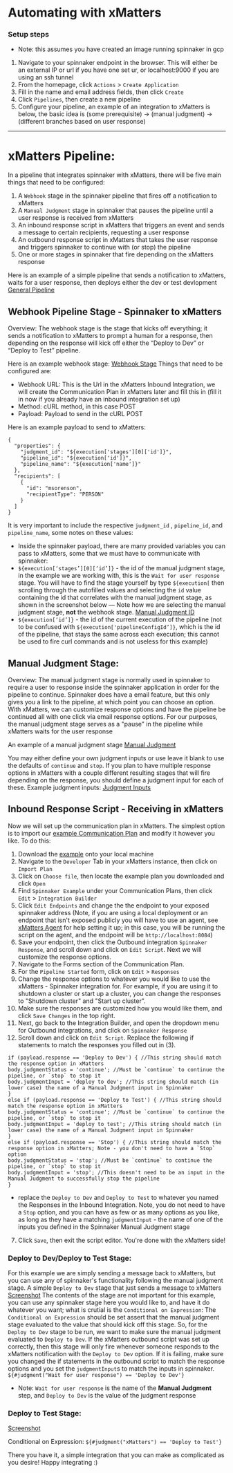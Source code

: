 # Automating with xMatters
### Setup steps

- Note: this assumes you have created an image running spinnaker in gcp

1. Navigate to your spinnaker endpoint in the browser. This will either be an external IP or url if you have one set ur, or localhost:9000 if you are using an ssh tunnel
2. From the homepage, click `Actions` > `Create Application`
3. Fill in the name and email address fields, then click `Create`
4. Click `Pipelines`, then create a new pipeline
5. Configure your pipeline, an example of an integration to xMatters is below, the basic idea is (some prerequisite) -> (manual judgment) -> (different branches based on user response)

- - - -

# xMatters Pipeline:
In a pipeline that integrates spinnaker with xMatters, there will be five main things that need to be configured:
1. A `Webhook` stage in the spinnaker pipeline that fires off a notification to xMatters
2. A `Manual Judgment` stage in spinnaker that pauses the pipeline until a user response is received from xMatters
3. An inbound response script in xMatters that triggers an event and sends a message to certain recipients, requesting a user response
4. An outbound response script in xMatters that takes the user response and triggers spinnaker to continue with (or stop) the pipeline
5. One or more stages in spinnaker that fire depending on the xMatters response

Here is an example of a simple pipeline that sends a notification to xMatters, waits for a user response, then deploys either the dev or test devlopment
[General Pipeline](./media/general_pipeline.png)

## Webhook Pipeline Stage - Spinnaker to xMatters
Overview:
The webhook stage is the stage that kicks off everything; it sends a notification to xMatters to prompt a human for a response, then depending on the response will kick off either the “Deploy to Dev” or “Deploy to Test” pipeline.

Here is an example webhook stage:
[Webhook Stage](./media/webhook_stage.png)
Things that need to be configured are:
- Webhook URL: This is the Url in the xMatters Inbound Integration, we will create the Communication Plan in xMatters later and fill this in (fill it in now if you already have an inbound integration set up)
- Method: cURL method, in this case POST
- Payload: Payload to send in the cURL POST

Here is an example payload to send to xMatters:
```
{
  "properties": {
    "judgment_id": "${execution['stages'][0]['id']}",
    "pipeline_id": "${execution['id']}",
    "pipeline_name": "${execution['name']}"
  },
  "recipients": [
    {
      "id": "msorenson",
      "recipientType": "PERSON"
    }
  ]
}
```
It is very important to include the respective `judgment_id` , `pipeline_id`, and `pipeline_name`, some notes on these values:
- Inside the spinnaker payload, there are many provided variables you can pass to xMatters, some that we must have to communicate with spinnaker:
- `${execution[‘stages’][0][‘id’]}` - the id of the manual judgment stage, in the example we are working with, this is the `Wait for user response` stage. You will have to find the stage yourself by type `${execution[` then scrolling through the autofilled values and selecting the `id` value containing the id that correlates with the manual judgment stage, as shown in the screenshot below — Note how we are selecting the manual judgment stage, **not** the webhook stage.
[Manual Judgment ID](./media/judgment_id.png)
- `${execution[‘id’]}` - the id of the current execution of the pipeline (not to be confused with `${execution['pipelineConfigId’]}`, which is the id of the pipeline, that stays the same across each execution; this cannot be used to fire curl commands and is not useless for this example)
## Manual Judgment Stage: 
Overview:
The manual judgment stage is normally used in spinnaker to require a user to response inside the spinnaker application in order for the pipeline to continue. Spinnaker does have a email feature, but this only gives you a link to the pipeline, at which point you can choose an option. With xMatters, we can customize response options and have the pipeline be continued all with one click via email response options. For our purposes, the manual judgment stage serves as a "pause" in the pipeline while xMatters waits for the user response

An example of a manual judgment stage
[Manual Judgment](./images/manual_judgment.png)

You may either define your own judgment inputs or use leave it blank to use the defaults of  `continue` and `stop`. If you plan to have multiple response options in xMatters with a couple different resulting stages that will fire depending on the response, you should define a judgment input for each of these.
Example judgment inputs:
[Judgment Inputs](./media/judgment_inputs)

## Inbound Response Script - Receiving in xMatters
Now we will set up the communication plan in xMatters. The simplest option is to import our [example Communication Plan](./SpinnakerExample.zip) and modify it however you like. To do this:
1. Download the [example](./SpinnakerExample.zip) onto your local machine
2. Navigate to the `Developer` Tab in your xMatters instance, then click on `Import Plan`
3. Click on `Choose file`, then locate the example plan you downloaded and click `Open`
4. Find `Spinnaker Example` under your Communication Plans, then click `Edit` > `Integration Builder`
5. Click `Edit Endpoints` and change the the endpoint to your exposed spinnaker address (Note, if you are using a local deployment or an endpoint that isn't exposed publicly you will have to use an agent, see [xMatters Agent](https://help.xmatters.com/ondemand/xmodwelcome/xmattersagent/xmatters-agent-topic.htm) for help setting it up; in this case, you will be running the script on the agent, and the endpoint will be `http://localhost:8084`)
6. Save your endpoint, then click the Outbound integration `Spinnaker Response`, and scroll down and click on `Edit Script`.
Next we will customize the response options.
1. Navigate to the Forms section of the Communication Plan.
2. For the `Pipeline Started` form, click on `Edit` > `Responses`
3. Change the response options to whatever you would like to use the xMatters - Spinnaker integration for. For example, if you are using it to shutdown a cluster or start up a cluster, you can change the responses to "Shutdown cluster" and "Start up cluster". 
4. Make sure the responses are customized how you would like them, and click `Save Changes` in the top right.
5. Next, go back to the Integration Builder, and open the dropdown menu for Outbound integrations, and click on `Spinnaker Response`
6. Scroll down and click on `Edit Script`. Replace the following if statements to match the responses you filled out in (3). 
```
if (payload.response == 'Deploy to Dev') { //This string should match the response option in xMatters
body.judgmentStatus = 'continue'; //Must be `continue` to continue the pipeline, or `stop` to stop it
body.judgmentInput = 'deploy to dev'; //This string should match (in lower case) the name of a Manual Judgment input in Spinnaker
}
else if (payload.response == 'Deploy to Test') { //This string should match the response option in xMatters
body.judgmentStatus = 'continue'; //Must be `continue` to continue the pipeline, or `stop` to stop it
body.judgmentInput = 'deploy to test'; //This string should match (in lower case) the name of a Manual Judgment input in Spinnaker
}
else if (payload.response == 'Stop') { //This string should match the response option in xMatters; Note - you don't need to have a `Stop` option
body.judgmentStatus = 'stop'; //Must be `continue` to continue the pipeline, or `stop` to stop it
body.judgmentInput = 'stop'; //This doesn't need to be an input in the Manual Judgment to successfully stop the pipeline
}
```
* replace the `Deploy to Dev` and `Deploy to Test` to whatever you named the Responses in the Inbound Integration. Note, you do not need to have a `Stop` option, and you can have as few or as many options as you like, as long as they have a matching `judgmentInput` - the name of one of the inputs you defined in the Spinnaker Manual Judgment stage
7. Click `Save`, then exit the script editor. You're done with the xMatters side!
### Deploy to Dev/Deploy to Test Stage: 
For this example we are simply sending a message back to xMatters, but you can use any of spinnaker's functionality following the manual judgment stage. 
A simple `Deploy to Dev` stage that just sends a message to xMatters
[Screenshot](./media/deploydev.png)
The contents of the stage are not important for this example, you can use any spinnaker stage here you would like to, and have it do whatever you want; what is crutial is the `Conditional on Expression`:
The `Conditional on Expression` should be set assert that the manual judgment stage evaluated to the value that should kick off this stage. So, for the `Deploy to Dev` stage to be run, we want to make sure the manual judgment evaluated to `Deploy to Dev`. If the xMatters outbound script was set up correctly, then this stage will only fire whenever someone responds to the xMatters notification with the `Deploy to Dev` option. If it is failing, make sure you changed the if statements in the outbound script to match the response options and you set the `judgmentInput`s to match the inputs in spinnaker.
`${#judgment("Wait for user response") == 'Deploy to Dev'}`

* Note: `Wait for user response` is the name of the **Manual Judgment** step, and `Deploy to Dev` is the value of the judgment response

### Deploy to Test Stage: 
[Screenshot](./media/deploytest.png)

Conditional on Expression:
`${#judgment("xMatters") == 'Deploy to Test'}`

There you have it, a simple integration that you can make as complicated as you desire! Happy integrating :)
